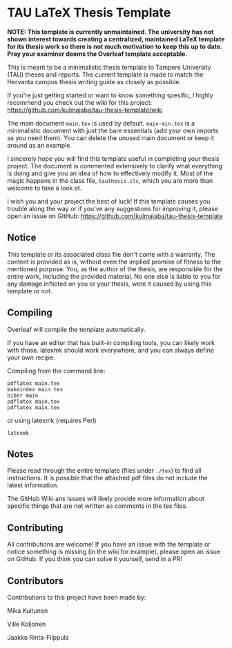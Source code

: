 # TAU LaTeX Thesis Template

**NOTE: This template is currently unmaintained. The university has not shown interest towards creating a centralized, maintained LaTeX template for its thesis work so there is not much motivation to keep this up to date. Pray your examiner deems the Overleaf template acceptable.**

This is meant to be a minimalistic thesis template to Tampere University (TAU) theses and reports. The current template is made to match the Hervanta campus thesis writing guide as closely as possible.

If you're just getting started or want to know something spesific, I highly recommend you check out the wiki for this project: https://github.com/kulmajaba/tau-thesis-template/wiki

The main document `main.tex` is used by default. `main-min.tex` is a minimalistic document with just the bare essentials (add your own imports as you need them). You can delete the unused main document or keep it around as an example.

I sincerely hope you will find this template useful in completing your thesis project. The document is commented extensively to clarify what everything is doing and give you an idea of how to effectively modify it. Most of the magic happens in the class file, `tauthesis.cls`, which you are more than welcome to take a look at.

I wish you and your project the best of luck! If this template causes you trouble along the way or if you've any suggestions for improving it, please open an issue on GitHub: https://github.com/kulmajaba/tau-thesis-template

## Notice

This template or its associated class file don't come with a warranty. The content is provided as is, without even the implied promise of fitness to the mentioned purpose. You, as the author of the thesis, are responsible for the entire work, including the provided material. No one else is liable to you for any damage inflicted on you or your thesis, were it caused by using this template or not.

## Compiling

Overleaf will compile the template automatically.

If you have an editor that has built-in compiling tools, you can likely work with those. latexmk should work everywhere, and you can always define your own recipe.

Compiling from the command line:

```
pdflatex main.tex
makeindex main.tex
biber main
pdflatex main.tex
pdflatex main.tex
```

or using latexmk (requires Perl)

```
latexmk
```

## Notes

Please read through the entire template (files under `./tex`) to find all instructions. It is possible that the attached pdf files do not include the latest information.

The GitHub Wiki ans Issues will likely provide more information about specific things that are not written as comments in the tex files.

## Contributing

All contributions are welcome! If you have an issue with the template or notice something is missing (in the wiki for example), please open an issue on GitHub. If you think you can solve it yourself, send in a PR!

## Contributors

Contributions to this project have been made by:

Mika Kuitunen

Ville Koljonen

Jaakko Rinta-Filppula
